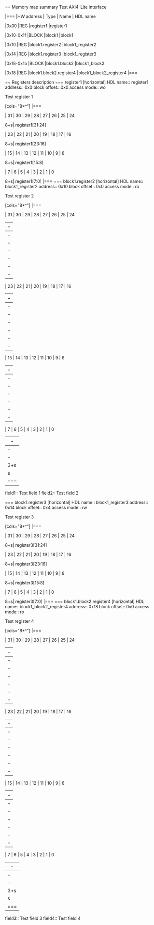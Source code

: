 == Memory map summary
Test AXI4-Lite interface

|===
|HW address | Type | Name | HDL name

|0x00
|REG
|register1
|register1

|0x10-0x1f
|BLOCK
|block1
|block1

|0x10
|REG
|block1.register2
|block1_register2

|0x14
|REG
|block1.register3
|block1_register3

|0x18-0x1b
|BLOCK
|block1.block2
|block1_block2

|0x18
|REG
|block1.block2.register4
|block1_block2_register4
|===

== Registers description
=== register1
[horizontal]
HDL name:: register1
address:: 0x0
block offset:: 0x0
access mode:: wo

Test register 1

[cols="8*^"]
|===

| 31
| 30
| 29
| 28
| 27
| 26
| 25
| 24

8+s| register1[31:24]

| 23
| 22
| 21
| 20
| 19
| 18
| 17
| 16

8+s| register1[23:16]

| 15
| 14
| 13
| 12
| 11
| 10
| 9
| 8

8+s| register1[15:8]

| 7
| 6
| 5
| 4
| 3
| 2
| 1
| 0

8+s| register1[7:0]
|===
=== block1.register2
[horizontal]
HDL name:: block1_register2
address:: 0x10
block offset:: 0x0
access mode:: ro

Test register 2

[cols="8*^"]
|===

| 31
| 30
| 29
| 28
| 27
| 26
| 25
| 24

| -
| -
| -
| -
| -
| -
| -
| -

| 23
| 22
| 21
| 20
| 19
| 18
| 17
| 16

| -
| -
| -
| -
| -
| -
| -
| -

| 15
| 14
| 13
| 12
| 11
| 10
| 9
| 8

| -
| -
| -
| -
| -
| -
| -
| -

| 7
| 6
| 5
| 4
| 3
| 2
| 1
| 0

| -
| -
| -
| -
3+s| field2[2:0]
s| field1
|===

field1:: Test field 1
field2:: Test field 2

=== block1.register3
[horizontal]
HDL name:: block1_register3
address:: 0x14
block offset:: 0x4
access mode:: rw

Test register 3

[cols="8*^"]
|===

| 31
| 30
| 29
| 28
| 27
| 26
| 25
| 24

8+s| register3[31:24]

| 23
| 22
| 21
| 20
| 19
| 18
| 17
| 16

8+s| register3[23:16]

| 15
| 14
| 13
| 12
| 11
| 10
| 9
| 8

8+s| register3[15:8]

| 7
| 6
| 5
| 4
| 3
| 2
| 1
| 0

8+s| register3[7:0]
|===
=== block1.block2.register4
[horizontal]
HDL name:: block1_block2_register4
address:: 0x18
block offset:: 0x0
access mode:: ro

Test register 4

[cols="8*^"]
|===

| 31
| 30
| 29
| 28
| 27
| 26
| 25
| 24

| -
| -
| -
| -
| -
| -
| -
| -

| 23
| 22
| 21
| 20
| 19
| 18
| 17
| 16

| -
| -
| -
| -
| -
| -
| -
| -

| 15
| 14
| 13
| 12
| 11
| 10
| 9
| 8

| -
| -
| -
| -
| -
| -
| -
| -

| 7
| 6
| 5
| 4
| 3
| 2
| 1
| 0

| -
| -
| -
| -
3+s| field4[2:0]
s| field3
|===

field3:: Test field 3
field4:: Test field 4

